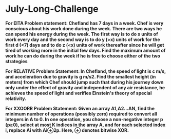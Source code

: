 # July-Long-Challenge
**For EITA Problem statement: Chefland has 7 days in a week. Chef is very conscious about his work done during the week.
There are two ways he can spend his energy during the week. The first way is to do x units of work every day and the second way is to do y (>x) units of work for the first d (<7) days and to do z (<x) units of work thereafter since he will get tired of working more in the initial few days. Find the maximum amount of work he can do during the week if he is free to choose either of the two strategies**

**For RELATIVE Problem Statement: In Chefland, the speed of light is c m/s, and acceleration due to gravity is g m/s2.
Find the smallest height (in meters) from which Chef should jump such that during his journey down only under the effect of gravity and independent of any air resistance, he achieves the speed of light and verifies Einstein's theory of special relativity.**

**For XXOORR Problem Statement: Given an array A1,A2…AN, find the minimum number of operations (possibly zero) required to convert all integers in A to 0.
In one operation, you
choose a non-negative integer p (p≥0),
select at most K indices in the array A, and
for each selected index i, replace Ai with Ai⊕2p. Here, ⊕ denotes bitwise XOR.**
